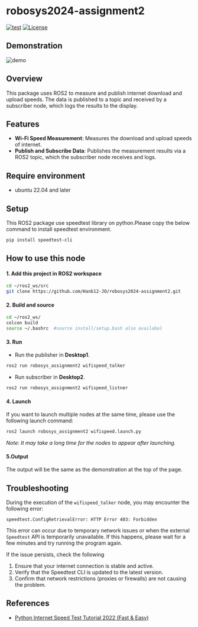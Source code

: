 # robosys2024-assignment2
[![test](https://github.com/Hanb12-JO/robosys2024-assignment2/actions/workflows/test.yml/badge.svg)](https://github.com/Hanb12-JO/robosys2024-assignment2/actions/workflows/test.yml)
[![License](https://img.shields.io/badge/License-BSD_3--Clause-blue.svg)](https://opensource.org/licenses/BSD-3-Clause)
## Demonstration
![demo](https://github.com/user-attachments/assets/e783f2af-7583-4594-9ae2-1a2a0af928d3)

## Overview
This package uses ROS2 to measure and publish internet download and upload speeds. The data is published to a topic and received by a subscriber node, which logs the results to the display.
## Features
* **Wi-Fi Speed Measurement**: Measures the download and upload speeds of internet.
* **Publish and Subscribe Data**: Publishes the measurement results via a ROS2 topic, which the subscriber node receives and logs.
## Require environment
  * ubuntu 22.04 and later

## Setup
  This ROS2 package use speedtest library on python.Please copy the below command to install speedtest environment.
```bash
pip install speedtest-cli
```

## How to use this node
#### 1. Add this project in ROS2 workspace
```bash
cd ~/ros2_ws/src
git clone https://github.com/Hanb12-JO/robosys2024-assignment2.git
```
#### 2. Build and source
```bash
cd ~/ros2_ws/
colcon build
source ~/.bashrc  #source install/setup.bash also availabal
```
#### 3. Run
* Run the publisher in **Desktop1**.
```bash
ros2 run robosys_assignment2 wifispeed_talker
```
* Run subscriber in **Desktop2**.
```bash
ros2 run robosys_assignment2 wifispeed_listner
```
#### 4. Launch
If you want to launch multiple nodes at the same time, please use the following launch command: 
```bash
ros2 launch robosys_assignment2 wifispeed.launch.py
```
*Note: It may take a long time for the nodes to appear after launching.*
#### 5.Output
The output will be the same as the demonstration at the top of the page.

## Troubleshooting
During the execution of the `wifispeed_talker` node, you may encounter the following error:
```
speedtest.ConfigRetrievalError: HTTP Error 403: Forbidden
```
This error can occur due to temporary network issues or when the external `Speedtest` API is temporarily unavailable. If this happens, please wait for a few minutes and try running the program again.  

If the issue persists, check the following
1. Ensure that your internet connection is stable and active.
2. Verify that the Speedtest CLI is updated to the latest version.
3. Confirm that network restrictions (proxies or firewalls) are not causing the problem.  

## References  
* [Python Internet Speed Test Tutorial 2022 (Fast & Easy)](https://www.youtube.com/watch?v=QkMyJatG1Lo)
